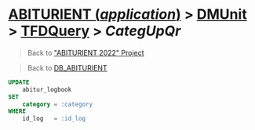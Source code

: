 # [ABITURIENT (*application*)](../../app_abiturient_2022.md) > [DMUnit](../DMUnit.md) > [TFDQuery](TDFQuery.md) > *CategUpQr*

> Back to ["ABITURIENT 2022" Project](/README.md)

> Back to [DB_ABITURIENT](../../../db/db_abiturient_2022.md)

```sql
UPDATE
    abitur_logbook
SET
    category = :category
WHERE
    id_log   = :id_log
```